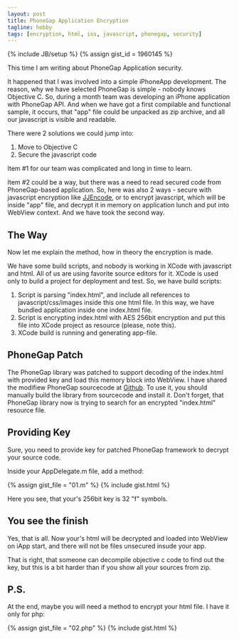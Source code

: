 ```yaml
--- 
layout: post
title: PhoneGap Application Encryption
tagline: hobby
tags: [encryption, html, ios, javascript, phonegap, security]
---
```

{% include JB/setup %}
{% assign gist_id = 1960145 %}

This time I am writing about PhoneGap Application security.

It happened that I was involved into a simple iPhoneApp development. The reason, why we have selected PhoneGap is simple - nobody knows Objective C. So, during a month team was developing an iPhone application with PhoneGap API. And when we have got a first compilable and functional sample, it occurs, that "app" file could be unpacked as zip archive, and all our javascript is visible and readable.

There were 2 solutions we could jump into:
<ol>
	<li>Move to Objective C</li>
	<li>Secure the javascript code</li>
</ol>

Item #1 for our team was complicated and long in time to learn.

Item #2 could be a way, but there was a need to read secured code from PhoneGap-based application. So, here was also 2 ways - secure with javascript encryption like <a title="Go to JJEncode" href="http://utf-8.jp/public/jjencode.html" target="_blank">JJEncode</a>, or to encrypt javascript, which will be inside "app" file, and decrypt it in memory on application lunch and put into WebView context. And we have took the second way.

## The Way
Now let me explain the method, how in theory the encryption is made.

We have some build scripts, and nobody is working in XCode with javascript and html. All of us are using favorite source editors for it. XCode is used only to build a project for deployment and test. So, we have build scripts:

<ol>
	<li>Script is parsing "index.html", and include all references to javascript/css/images inside this one html file. In this way, we have bundled application inside one index.html file.</li>
	<li>Script is encrypting index.html with AES 256bit encryption and put this file into XCode project as resource (please, note this).</li>
	<li>XCode build is running and generating app-file.</li>
</ol>

## PhoneGap Patch

The PhoneGap library was patched to support decoding of the index.html with provided key and load this memory block into WebView. I have shared the modifiew PhoneGap sourcecode at <a href="https://github.com/ioleksiy/phonegap-iphone" target="_blank">Github</a>. To use it, you should manually build the library from sourcecode and install it. Don't forget, that PhoneGap library now is trying to search for an encrypted "index.html" resource file.

## Providing Key

Sure, you need to provide key for patched PhoneGap framework to decrypt your source code.

Inside your AppDelegate.m file, add a method:

{% assign gist_file = "01.m" %}
{% include gist.html %}

Here you see, that your's 256bit key is 32 "f" symbols.

## You see the finish

Yes, that is all. Now your's html will be decrypted and loaded into WebView on iApp start, and there will not be files unsecured insude your app.

That is right, that someone can decompile objective c code to find out the key, but this is a bit harder than if you show all your sources from zip.

## P.S.
At the end, maybe you will need a method to encrypt your html file. I have it only for php:

{% assign gist_file = "02.php" %}
{% include gist.html %}